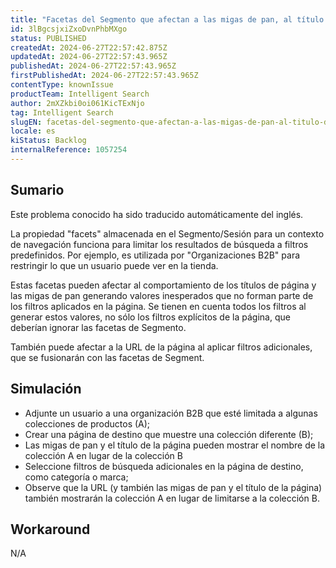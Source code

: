 ```yaml
---
title: "Facetas del Segmento que afectan a las migas de pan, al título de la página y a los filtros adicionales"
id: 3lBgcsjxiZxoDvnPhbMXgo
status: PUBLISHED
createdAt: 2024-06-27T22:57:42.875Z
updatedAt: 2024-06-27T22:57:43.965Z
publishedAt: 2024-06-27T22:57:43.965Z
firstPublishedAt: 2024-06-27T22:57:43.965Z
contentType: knownIssue
productTeam: Intelligent Search
author: 2mXZkbi0oi061KicTExNjo
tag: Intelligent Search
slugEN: facetas-del-segmento-que-afectan-a-las-migas-de-pan-al-titulo-de-la-pagina-y-a-los-filtros-adicionales
locale: es
kiStatus: Backlog
internalReference: 1057254
---
```


## Sumario

<div class="alert alert-info">
  <p>Este problema conocido ha sido traducido automáticamente del inglés.</p>
</div>


La propiedad "facets" almacenada en el Segmento/Sesión para un contexto de navegación funciona para limitar los resultados de búsqueda a filtros predefinidos. Por ejemplo, es utilizada por "Organizaciones B2B" para restringir lo que un usuario puede ver en la tienda.

Estas facetas pueden afectar al comportamiento de los títulos de página y las migas de pan generando valores inesperados que no forman parte de los filtros aplicados en la página. Se tienen en cuenta todos los filtros al generar estos valores, no sólo los filtros explícitos de la página, que deberían ignorar las facetas de Segmento.

También puede afectar a la URL de la página al aplicar filtros adicionales, que se fusionarán con las facetas de Segment.


##

## Simulación



- Adjunte un usuario a una organización B2B que esté limitada a algunas colecciones de productos (A);
- Crear una página de destino que muestre una colección diferente (B);
- Las migas de pan y el título de la página pueden mostrar el nombre de la colección A en lugar de la colección B
- Seleccione filtros de búsqueda adicionales en la página de destino, como categoría o marca;
- Observe que la URL (y también las migas de pan y el título de la página) también mostrarán la colección A en lugar de limitarse a la colección B.



## Workaround


N/A

